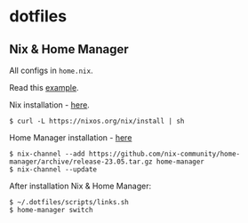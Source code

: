 # dotfiles

## Nix & Home Manager
All configs in `home.nix`.

Read this [example](https://github.com/mrjones2014/dotfiles/tree/master/home-manager).

Nix installation - [here](https://nixos.org/manual/nix/stable/installation/installing-binary).
```shell
$ curl -L https://nixos.org/nix/install | sh
```

Home Manager installation - [here](https://nix-community.github.io/home-manager/index.html)
```shell
$ nix-channel --add https://github.com/nix-community/home-manager/archive/release-23.05.tar.gz home-manager
$ nix-channel --update
```

After installation Nix & Home Manager:
```shell
$ ~/.dotfiles/scripts/links.sh
$ home-manager switch
```
